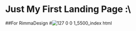 # Just My First Landing Page :\
##For RimmaDesign
#![127 0 0 1_5500_index html](https://user-images.githubusercontent.com/72393870/236633564-e696d91d-d271-4f92-adfc-2b5bd5f3edfb.png)
